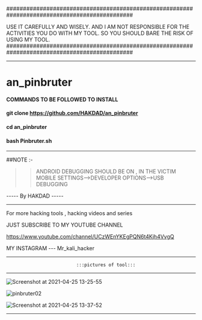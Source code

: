 ##############################################################################################

USE IT CAREFULLY AND WISELY. AND I AM NOT RESPONSIBLE FOR THE ACTIVITIES YOU DO WITH MY TOOL. SO YOU SHOULD BARE THE RISK OF USING MY TOOL.
##############################################################################################

**********************************

# an_pinbruter

#### COMMANDS TO BE FOLLOWED TO INSTALL

#### git clone https://github.com/HAKDAD/an_pinbruter

#### cd an_pinbruter

#### bash Pinbruter.sh

********************************

##NOTE :-
   >> ANDROID DEBUGGING SHOULD BE ON , IN THE VICTIM MOBILE
   >> SETTINGS-->DEVELOPER OPTIONS-->USB DEBUGGING
   
----- By HAKDAD ----- 

*************************************

For more hacking tools , hacking videos and series

JUST SUBSCRIBE TO MY YOUTUBE CHANNEL

https://www.youtube.com/channel/UCzWEnYKEgPQN6t4Kjh4VvgQ

MY INSTAGRAM --- Mr_kali_hacker

**************************************
                              :::pictures of tool:::
**************************************

![Screenshot at 2021-04-25 13-25-55](https://user-images.githubusercontent.com/70651595/115986029-0a522880-a5cc-11eb-9ad4-a9d1333409f0.png)

![pinbruter02](https://user-images.githubusercontent.com/70651595/115986053-20f87f80-a5cc-11eb-9ed3-73bbc3f81f62.png)

![Screenshot at 2021-04-25 13-37-52](https://user-images.githubusercontent.com/70651595/115986059-2b1a7e00-a5cc-11eb-8e61-c15ae3e19a5c.png)

*************************************
